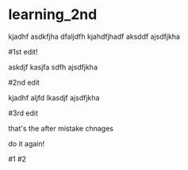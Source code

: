 # learning_2nd
kjadhf
asdkfjha dfaljdfh kjahdfjhadf aksddf ajsdfjkha

#1st edit!


askdjf kasjfa sdfh ajsdfjkha

#2nd edit

kjadhf aljfd lkasdjf ajsdfjkha


#3rd edit

that's the after mistake chnages



do it again!

#1
#2